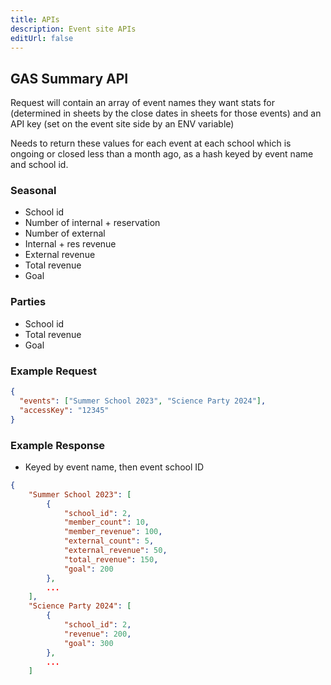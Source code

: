 ```yaml
---
title: APIs
description: Event site APIs
editUrl: false
---
```


## GAS Summary API

Request will contain an array of event names they want stats for (determined in sheets by the close dates in sheets for those events) and an API key (set on the event site side by an ENV variable)

Needs to return these values for each event at each school which is ongoing or closed less than a month ago, as a hash keyed by event name and school id.

### Seasonal

- School id
- Number of internal + reservation
- Number of external
- Internal + res revenue
- External revenue
- Total revenue
- Goal

### Parties

- School id
- Total revenue
- Goal

### Example Request

```json
{
  "events": ["Summer School 2023", "Science Party 2024"],
  "accessKey": "12345"
}
```

### Example Response

- Keyed by event name, then event school ID

```json
{
    "Summer School 2023": [
        {
            "school_id": 2,
            "member_count": 10,
            "member_revenue": 100,
            "external_count": 5,
            "external_revenue": 50,
            "total_revenue": 150,
            "goal": 200
        },
        ...
    ],
    "Science Party 2024": [
        {
            "school_id": 2,
            "revenue": 200,
            "goal": 300
        },
        ...
    ]
```

